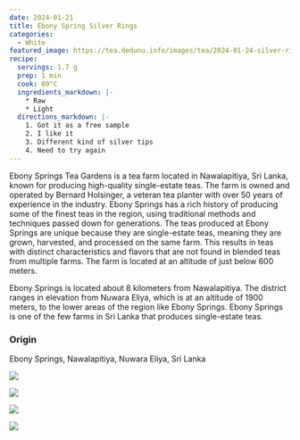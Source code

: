 ```yaml
---
date: 2024-01-21
title: Ebony Spring Silver Rings
categories:
  - White
featured_image: https://tea.dedunu.info/images/tea/2024-01-24-silver-rings-1.jpg
recipe:
  servings: 1.7 g
  prep: 1 min
  cook: 80°C
  ingredients_markdown: |-
    * Raw
    * Light
  directions_markdown: |-
    1. Got it as a free sample
    2. I like it
    3. Different kind of silver tips
    4. Need to try again
---
```


Ebony Springs Tea Gardens is a tea farm located in Nawalapitiya, Sri Lanka, known for producing high-quality single-estate teas. The farm is owned and operated by Bernard Holsinger, a veteran tea planter with over 50 years of experience in the industry. Ebony Springs has a rich history of producing some of the finest teas in the region, using traditional methods and techniques passed down for generations. The teas produced at Ebony Springs are unique because they are single-estate teas, meaning they are grown, harvested, and processed on the same farm. This results in teas with distinct characteristics and flavors that are not found in blended teas from multiple farms. The farm is located at an altitude of just below 600 meters.

Ebony Springs is located about 8 kilometers from Nawalapitiya. The district ranges in elevation from Nuwara Eliya, which is at an altitude of 1900 meters, to the lower areas of the region like Ebony Springs. Ebony Springs is one of the few farms in Sri Lanka that produces single-estate teas.

### Origin 

Ebony Springs, Nawalapitiya, Nuwara Eliya, Sri Lanka

![](https://tea.dedunu.info/images/tea/2024-01-24-silver-rings-2.jpg)

![](https://tea.dedunu.info/images/tea/2024-01-24-silver-rings-3.jpg)

![](https://tea.dedunu.info/images/tea/2024-01-24-silver-rings-4.jpg)

![](https://tea.dedunu.info/images/tea/2024-01-24-silver-rings-5.jpg)
